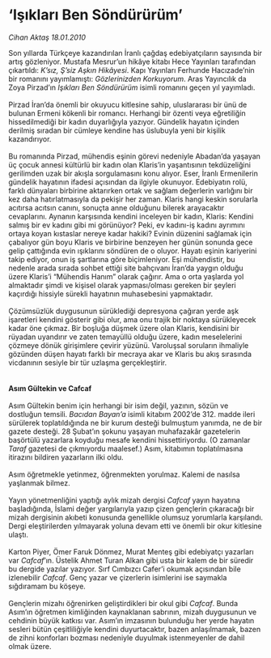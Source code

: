 # ‘Işıkları Ben Söndürürüm’

*Cihan Aktaş 18.01.2010*

<div class="yazi">Son yıllarda Türkçeye kazandırılan İranlı çağdaş edebiyatçıların sayısında bir artış gözleniyor. Mustafa Mesrur’un hikâye kitabı Hece Yayınları tarafından çıkartıldı: <i>K’sız, Ş’siz Aşkın Hikâyesi</i>. Kapı Yayınları Ferhunde Hacızade’nin bir romanını yayımlamıştı: <i>Gözlerinizden Korkuyorum</i>. Aras Yayıncılık da Zoya Pirzad’ın <i>Işıkları Ben Söndürürüm</i> isimli romanını geçen yıl yayımladı. <br/><br/>Pirzad İran’da önemli bir okuyucu kitlesine sahip, uluslararası bir ünü de bulunan Ermeni kökenli bir romancı. Herhangi bir özenti veya eğretiliğin hissedilmediği bir kadın duyarlığıyla yazıyor. Gündelik hayatın içinden derilmiş sıradan bir cümleye kendine has üslubuyla yeni bir kişilik kazandırıyor. <br/><br/>Bu romanında Pirzad, mühendis eşinin görevi nedeniyle Abadan’da yaşayan üç çocuk annesi kültürlü bir kadın olan Klaris’in yaşantısının tekdüzeliğini gerilimden uzak bir akışla sorgulamasını konu alıyor. Eser, İranlı Ermenilerin gündelik hayatının ifadesi açısından da ilgiyle okunuyor. Edebiyatın rolü, farklı dünyaları birbirine aktarırken ortak ve sağlam değerlerin varlığını bir kez daha hatırlatmasıyla da pekişir her zaman. Klaris hangi keskin sorularla acıtırsa acıtsın canını, sonuçta anne olduğunu bilerek arayacaktır cevaplarını. Aynanın karşısında kendini inceleyen bir kadın, Klaris: Kendini salmış bir ev kadını gibi mi görünüyor? Peki, ev kadını-iş kadını ayrımını ortaya koyan kıstaslar nereye kadar hakiki? Evinin düzenini sağlamak için çabalıyor gün boyu Klaris ve birbirine benzeyen her günün sonunda gece gelip çattığında evin ışıklarını söndüren de o oluyor. Hayatı eşinin kariyerini takip ediyor, onun iş şartlarına göre biçimleniyor. Eşi mühendistir, bu nedenle arada sırada sohbet ettiği site bahçıvanı İran’da yaygın olduğu üzere Klaris’i “Mühendis Hanım” olarak çağırır. Ama o orta yaşlarda yol almaktadır şimdi ve kişisel olarak yapması/olması gereken bir şeyleri kaçırdığı hissiyle sürekli hayatının muhasebesini yapmaktadır. <br/><br/>Çözümsüzlük duygusunun sürüklediği depresyona çağıran yerde aşk işaretleri kendini gösterir gibi olur, ama onu trajik bir noktaya sürükleyecek kadar öne çıkmaz. Bir boşluğa düşmek üzere olan Klaris, kendisini bir rüyadan uyandırır ve zaten temayüllü olduğu üzere, kadın meselelerini çözmeye dönük girişimlere çevirir yüzünü. Varoluşsal soruların ihmaliyle gözünden düşen hayatı farklı bir mecraya akar ve Klaris bu akış sırasında vicdanının sesiyle bir tür uzlaşma gerçekleştirir. <b><br/><br/><br/>Asım Gültekin ve Cafcaf </b><br/><br/>Asım Gültekin benim için herhangi bir isim değil, yazının, sözün ve dostluğun temsili. <i>Bacıdan Bayan’a</i> isimli kitabım 2002’de 312. madde ileri sürülerek toplatıldığında ne bir kurum desteği bulmuştum yanımda, ne de bir gazete desteği. 28 Şubat’ın şokunu yaşayan muhafazakâr gazetelerin başörtülü yazarlara koyduğu mesafe kendini hissettiriyordu. (O zamanlar <i>Taraf</i> gazetesi de çıkmıyordu maalesef.) Asım, kitabımın toplatılmasına itirazını bildiren yazarların ilki oldu. <br/><br/>Asım öğretmekle yetinmez, öğrenmekten yorulmaz. Kalemi de nasılsa yaşlanmak bilmez. <br/><br/>Yayın yönetmenliğini yaptığı aylık mizah dergisi <i>Cafcaf</i> yayın hayatına başladığında, İslami değer yargılarıyla yazıp çizen gençlerin çıkaracağı bir mizah dergisinin akıbeti konusunda genellikle olumsuz yorumlarla karşılandı. Dergi eleştirilerden yılmayarak yoluna devam etti ve önemli bir okur kitlesine ulaştı. <br/><br/>Karton Piyer, Ömer Faruk Dönmez, Murat Menteş gibi edebiyatçı yazarları var <i>Cafcaf</i>’ın. Üstelik Ahmet Turan Alkan gibi usta bir kalem de bir süredir bu dergide yazılar yazıyor. Sırf Cımbızcı Cafer’i okumak açısından bile izlenebilir <i>Cafcaf</i>. Genç yazar ve çizerlerin isimlerini ise saymakla sığdıramam bu köşeye. <br/><br/>Gençlerin mizahı öğrenirken geliştirdikleri bir okul gibi <i>Cafcaf</i>. Bunda Asım’ın öğretmen kimliğinden kaynaklanan sabrının, mizah duygusunun ve cehdinin büyük katkısı var. Asım’ın imzasının bulunduğu her yerde hayatın sesleri bütün çeşitliliğiyle kendini duyurtacaktır, bazen anlaşılmamak, bazen de zihni konforları bozması nedeniyle duyulmak istenmeyenler de dahil olmak üzere. </div>
